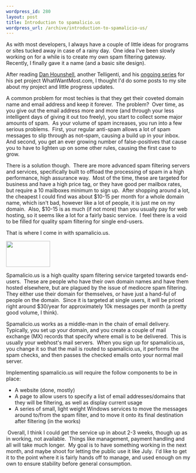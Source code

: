 ```yaml
--- 
wordpress_id: 280
layout: post
title: Introduction to spamalicio.us
wordpress_url: /archive/introduction-to-spamalicio-us/
---
```


<p>As with most developers, I always have a couple of little ideas for programs or sites tucked away in case of a rainy day.&nbsp; One idea I&#39;ve been slowly working on for a while&nbsp;is to create my own spam filtering gateway.&nbsp; Recently, I finally gave it a name (and&nbsp;a basic site design).</p> <p>After reading <a href="http://danhounshell.com/blogs/dan/default.aspx">Dan Hounshell</a>, another Telligenti, and his <a href="http://danhounshell.com/blogs/dan/archive/tags/WhatIWantMost.com/default.aspx">ongoing series</a> for his pet project WhatIWantMost.com, I thought I&#39;d do some posts to my site about my project and little progress updates.</p> <p>A common problem for most techies is that they get their coveted domain name and email address and keep it forever.&nbsp; The problem?&nbsp; Over time, as you give out the email address more and more (and through your less intelligent days of giving it out too freely), you start to collect some major amounts of spam.&nbsp; As your volume of spam increases, you run into a few serious problems.&nbsp; First, your regular anti-spam allows a lot of spam messages to slip through as not-spam, causing a build up in your inbox.&nbsp; And second, you get an ever growing number of false-positives that cause you to have to lighten up on some other rules, causing the first case to grow.</p> <p>There is a solution though.&nbsp; There are more advanced spam filtering servers and services, specifically built to offload the processing of spam in a high performance,&nbsp;high assurance way.&nbsp; Most of the time, these are targeted for business and have a high price tag, or they have good per mailbox rates, but require&nbsp;a 10 mailboxes minimum to sign up.&nbsp; After shopping around a lot, the cheapest I could find was about $10-15 per month for a whole domain name, which isn&#39;t bad, however like a lot of people, it is just me on my domain.&nbsp; Also, $10-15 is as much (if not more) than you usually pay for web hosting, so it seems like a lot for a fairly basic service.&nbsp;&nbsp;I&nbsp;feel there is a void to be filled for quality spam filtering for&nbsp;single end-users.</p> <p>That is where I come in with spamalicio.us.</p><img src="http://qgyen.net/blogs/blog/WindowsLiveWriter/Introductiontospamalicio.us_14494/spamalicious_logo%5B4%5D.png" class="floatright" height="71" width="120" alt="" /> <p>Spamalicio.us is a high quality spam filtering service targeted towards end-users.&nbsp; These are people who have their own domain names and have them hosted elsewhere, but are plagued by the issue of mediocre spam filtering.&nbsp; They either use their domain for themselves, or have just a hand-ful of people on the domain.&nbsp; Since it is targeted at single users, it will be priced right around $30/year for approximately 10k messages per month (a pretty good volume, I think).</p> <p>Spamalicio.us works as a middle-man in the chain of email delivery.&nbsp; Typically, you set up your domain, and you create a couple of mail exchange (MX) records that specify where email is to be delivered.&nbsp; This is usually your webhost&#39;s mail servers.&nbsp; When you sign up for spamalicio.us, you change it so that the mail is routed to spamalicio.us, it performs the spam checks, and then passes the checked emails onto your normal mail server.</p> <p>Implementing spamalicio.us will require the follow components to be in place:</p> <ul> <li>A website (done, mostly) </li><li>A page&nbsp;to allow users to specify a list of email addresses/domains that they will be filtering, as well as display current usage </li><li>A series of small, light weight Windows services to move the messages around to/from the spam filter, and to move it onto its final destination after filtering (in the works)</li></ul>  <p>&nbsp;Overall, I think I could get the service up in about 2-3 weeks, though up as in working, not available.&nbsp; Things like management, payment handling and all will take much longer.&nbsp; My goal is to have something working in the next month, and maybe shoot for letting the public use it like July.&nbsp; I&#39;d like to get it to the point where it is fairly hands off to manage, and used enough on my own to ensure stability before general consumption.</p>
         
